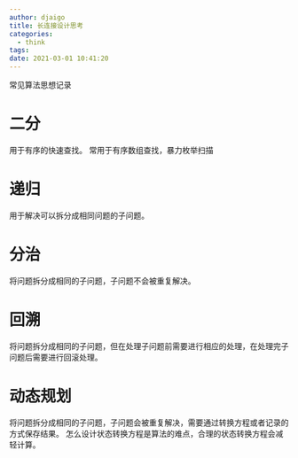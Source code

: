 ```yaml
---
author: djaigo
title: 长连接设计思考
categories:
  - think
tags:
date: 2021-03-01 10:41:20
---
```



常见算法思想记录

# 二分
用于有序的快速查找。
常用于有序数组查找，暴力枚举扫描
# 递归
用于解决可以拆分成相同问题的子问题。
# 分治
将问题拆分成相同的子问题，子问题不会被重复解决。
# 回溯
将问题拆分成相同的子问题，但在处理子问题前需要进行相应的处理，在处理完子问题后需要进行回滚处理。
# 动态规划
将问题拆分成相同的子问题，子问题会被重复解决，需要通过转换方程或者记录的方式保存结果。
怎么设计状态转换方程是算法的难点，合理的状态转换方程会减轻计算。